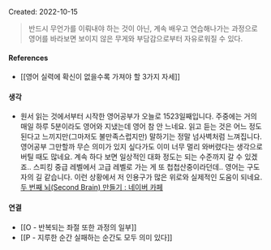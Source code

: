 
Created: 2022-10-15

>반드시 무언가를 이뤄내야 하는 것이 아닌, 계속 배우고 연습해나가는 과정으로 영어를 바라보면 보이지 않은 무게와 부담감으로부터 자유로워질 수 있다.

#### References
- [[영어 실력에 확신이 없을수록 가져야 할 3가지 자세]]

#### 생각
- 원서 읽는 것에서부터 시작한 영어공부가 오늘로 1523일째입니다. 주중에는 거의 매일 하루 5분이라도 영어와 지냈는데 영어 참 안 느네요. 읽고 듣는 것은 어느 정도 된다고 느끼지만(그마저도 불만족스럽지만) 말하기는 정말 넘사벽처럼 느껴집니다. 영어공부 그만할까 무슨 의미가 있지 싶다가도 이미 너무 멀리 와버렸다는 생각으로 버틸 때도 많네요. 계속 하다 보면 일상적인 대화 정도는 되는 수준까지 갈 수 있겠죠.. 스피킹 중급 레벨에서 고급 레벨로 가는 게 또 첩첩산중이라던데.. 영어는 구도자의 길 같습니다. 이런 상황에서 저 인용구가 많은 위로와 실제적인 도움이 되네요. [두 번째 뇌(Second Brain) 만들기 : 네이버 카페](https://cafe.naver.com/2ndbrain/94)

#### 연결
- [[O - 반복되는 좌절 또한 과정의 일부]]
- [[P - 지루한 순간 실패하는 순간도 모두 의미 있다]]